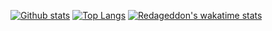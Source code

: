 [![Github stats](https://github-readme-stats.vercel.app/api?username=Redageddon&bg_color=00000000&hide_border=true&text_color=FF0000&title_color=FF0000)](https://github.com/anuraghazra/github-readme-stats)
[![Top Langs](https://github-readme-stats.vercel.app/api/top-langs/?username=Redageddon&bg_color=00000000&hide_border=true&text_color=FF0000&title_color=FF0000)](https://github.com/anuraghazra/github-readme-stats)
[![Redageddon's wakatime stats](https://github-readme-stats.vercel.app/api/wakatime?username=Redageddon&bg_color=00000000&hide_border=true&text_color=FF0000&title_color=FF0000)](https://github.com/anuraghazra/github-readme-stats)
